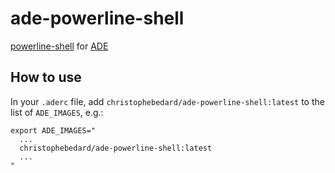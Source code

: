 # ade-powerline-shell

[powerline-shell](https://github.com/b-ryan/powerline-shell) for [ADE](https://ade-cli.readthedocs.io/en/latest/)

## How to use

In your `.aderc` file, add `christophebedard/ade-powerline-shell:latest` to the list of `ADE_IMAGES`, e.g.:

```shell
export ADE_IMAGES="
  ...
  christophebedard/ade-powerline-shell:latest
  ...
"
```

